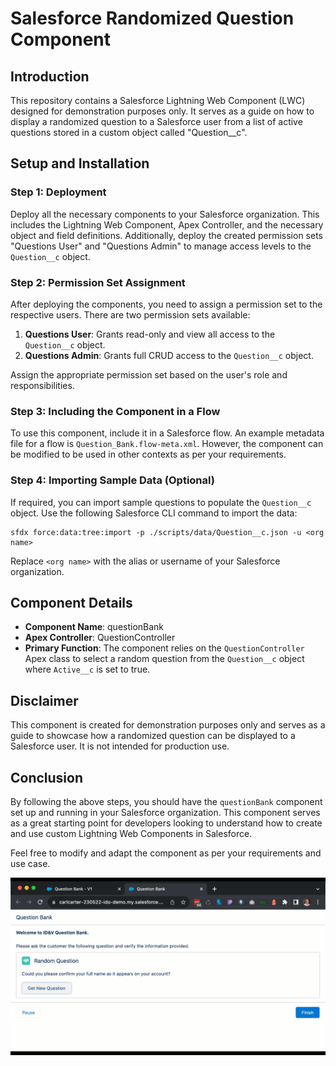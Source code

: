 # Salesforce Randomized Question Component

## Introduction

This repository contains a Salesforce Lightning Web Component (LWC) designed for demonstration purposes only. It serves as a guide on how to display a randomized question to a Salesforce user from a list of active questions stored in a custom object called "Question__c". 

## Setup and Installation

### Step 1: Deployment

Deploy all the necessary components to your Salesforce organization. This includes the Lightning Web Component, Apex Controller, and the necessary object and field definitions. Additionally, deploy the created permission sets "Questions User" and "Questions Admin" to manage access levels to the `Question__c` object.

### Step 2: Permission Set Assignment

After deploying the components, you need to assign a permission set to the respective users. There are two permission sets available:

1. **Questions User**: Grants read-only and view all access to the `Question__c` object.
2. **Questions Admin**: Grants full CRUD access to the `Question__c` object.

Assign the appropriate permission set based on the user's role and responsibilities.

### Step 3: Including the Component in a Flow

To use this component, include it in a Salesforce flow. An example metadata file for a flow is `Question_Bank.flow-meta.xml`. However, the component can be modified to be used in other contexts as per your requirements.

### Step 4: Importing Sample Data (Optional)

If required, you can import sample questions to populate the `Question__c` object. Use the following Salesforce CLI command to import the data:

```
sfdx force:data:tree:import -p ./scripts/data/Question__c.json -u <org name>
```

Replace `<org name>` with the alias or username of your Salesforce organization.

## Component Details
- **Component Name**: questionBank
- **Apex Controller**: QuestionController
- **Primary Function**: The component relies on the `QuestionController` Apex class to select a random question from the `Question__c` object where `Active__c` is set to true.

## Disclaimer
This component is created for demonstration purposes only and serves as a guide to showcase how a randomized question can be displayed to a Salesforce user. It is not intended for production use.

## Conclusion
By following the above steps, you should have the `questionBank` component set up and running in your Salesforce organization. This component serves as a great starting point for developers looking to understand how to create and use custom Lightning Web Components in Salesforce.

Feel free to modify and adapt the component as per your requirements and use case.

![Example Usage](example.gif)
